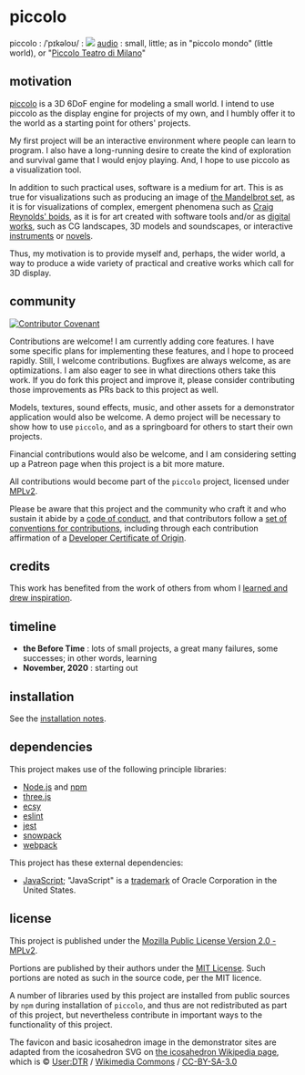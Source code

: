 # piccolo
piccolo : /ˈpɪkəloʊ/ : ![](https://upload.wikimedia.org/wikipedia/commons/thumb/2/21/Speaker_Icon.svg/16px-Speaker_Icon.svg.png) [audio](https://www.vocabolaudio.com/it/piccolo) : small, little; as in "piccolo mondo" (little world), or "[Piccolo Teatro di Milano](https://en.wikipedia.org/wiki/Piccolo_Teatro_(Milan))"

## motivation
[piccolo](https://github.com/landru27/piccolo) is a 3D 6DoF engine for modeling a small world.  I intend to use piccolo as the display engine for projects of my own, and I humbly offer it to the world as a starting point for others' projects.

My first project will be an interactive environment where people can learn to program.  I also have a long-running desire to create the kind of exploration and survival game that I would enjoy playing.  And, I hope to use piccolo as a visualization tool.

In addition to such practical uses, software is a medium for art.  This is as true for visualizations such as producing an image of [the Mandelbrot set](https://en.wikipedia.org/wiki/Mandelbrot_set), as it is for visualizations of complex, emergent phenomena such as [Craig Reynolds' boids](http://www.red3d.com/cwr/boids/), as it is for art created with software tools and/or as [digital works](https://codepen.io/louflan/full/JjGVbjY), such as CG landscapes, 3D models and soundscapes, or interactive [instruments](https://www.google.com/logos/doodles/2017/fischinger/fischinger17.9.html?hl=en) or [novels](https://en.wikipedia.org/wiki/Life_Is_Strange).

Thus, my motivation is to provide myself and, perhaps, the wider world, a way to produce a wide variety of practical and creative works which call for 3D display.

## community
[![Contributor Covenant](https://img.shields.io/badge/Contributor%20Covenant-v2.0%20adopted-ff69b4.svg)](CODE_OF_CONDUCT.md)

Contributions are welcome!  I am currently adding core features.  I have some specific plans for implementing these features, and I hope to proceed rapidly.  Still, I welcome contributions.  Bugfixes are always welcome, as are optimizations.  I am also eager to see in what directions others take this work.  If you do fork this project and improve it, please consider contributing those improvements as PRs back to this project as well.

Models, textures, sound effects, music, and other assets for a demonstrator application would also be welcome.  A demo project will be necessary to show how to use `piccolo`, and as a springboard for others to start their own projects.

Financial contributions would also be welcome, and I am considering setting up a Patreon page when this project is a bit more mature.

All contributions would become part of the `piccolo` project, licensed under [MPLv2](../main/LICENSE).

Please be aware that this project and the community who craft it and who sustain it abide by a [code of conduct](../main/CODE_OF_CONDUCT.md), and that contributors follow a [set of conventions for contributions](../main/CONTRIBUTING.md), including through each contribution affirmation of a [Developer Certificate of Origin](../main/DCO.md).

## credits
This work has benefited from the work of others from whom I [learned and drew inspiration](../main/CREDITS.md).

## timeline
* **the Before Time** : lots of small projects, a great many failures, some successes; in other words, learning
* **November, 2020** : starting out

## installation
See the [installation notes](../main/INSTALL.md).

## dependencies
This project makes use of the following principle libraries:

* [Node.js](https://nodejs.org/) and [npm](https://www.npmjs.com/)
* [three.js](https://threejs.org/)
* [ecsy](https://ecsy.io/)
* [eslint](https://eslint.org/)
* [jest](https://jestjs.io/)
* [snowpack](https://www.snowpack.dev/)
* [webpack](https://webpack.js.org/)

This project has these external dependencies:

* [JavaScript](https://en.wikipedia.org/wiki/JavaScript); "JavaScript" is a [trademark](http://tarr.uspto.gov/servlet/tarr?regser=serial&entry=75026640) of Oracle Corporation in the United States.

## license
This project is published under the [Mozilla Public License Version 2.0 - MPLv2](../main/LICENSE).

Portions are published by their authors under the [MIT License](https://opensource.org/licenses/MIT).  Such portions are noted as such in the source code, per the MIT licence.

A number of libraries used by this project are installed from public sources by `npm` during installation of `piccolo`, and thus are not redistributed as part of this project, but nevertheless contribute in important ways to the functionality of this project.

The favicon and basic icosahedron image in the demonstrator sites are adapted from the icosahedron SVG on [the icosahedron Wikipedia page](https://en.wikipedia.org/wiki/Icosahedron), which is &copy; [User:DTR](https://commons.wikimedia.org/wiki/User:DTR) / [Wikimedia Commons](https://commons.wikimedia.org/) / [CC-BY-SA-3.0](https://creativecommons.org/licenses/by-sa/3.0/deed.en)
